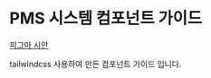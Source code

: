 # PMS 시스템 컴포넌트 가이드 

[피그마 시안](https://www.figma.com/design/5Grjwwuc24FNiI412CUT2g/new-PMS?node-id=6-3693&t=S7R0EWo6A9ASH5en-1)

tailwindcss 사용하여 만든 컴포넌트 가이드 입니다.
